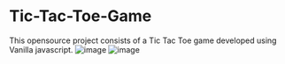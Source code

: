 # Tic-Tac-Toe-Game
 This opensource project consists of a Tic Tac Toe game developed using Vanilla javascript. 
![image](https://user-images.githubusercontent.com/103656552/177019799-af18b2d4-a699-4ec3-bc14-4f68555c48c3.png)
![image](https://user-images.githubusercontent.com/103656552/177019819-7d419668-a3c6-45a5-8723-f183b05fcec8.png)
